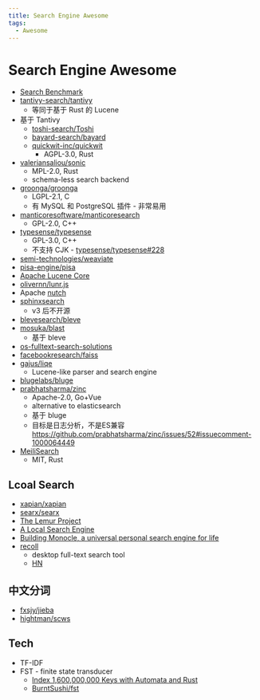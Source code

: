 ```yaml
---
title: Search Engine Awesome
tags:
  - Awesome
---
```


# Search Engine Awesome

- [Search Benchmark](https://mosuka.github.io/search-benchmark-game/)
- [tantivy-search/tantivy](https://github.com/tantivy-search/tantivy)
  - 等同于基于 Rust 的 Lucene
- 基于 Tantivy
  - [toshi-search/Toshi](https://github.com/toshi-search/Toshi)
  - [bayard-search/bayard](https://github.com/bayard-search/bayard)
  - [quickwit-inc/quickwit](https://github.com/quickwit-inc/quickwit)
    - AGPL-3.0, Rust
- [valeriansaliou/sonic](https://github.com/valeriansaliou/sonic)
  - MPL-2.0, Rust
  - schema-less search backend
- [groonga/groonga](https://github.com/groonga/groonga)
  - LGPL-2.1, C
  - 有 MySQL 和 PostgreSQL 插件 - 非常易用
- [manticoresoftware/manticoresearch](https://github.com/manticoresoftware/manticoresearch)
  - GPL-2.0, C++
- [typesense/typesense](https://github.com/typesense/typesense)
  - GPL-3.0, C++
  - 不支持 CJK - [typesense/typesense#228](https://github.com/typesense/typesense/issues/228)
- [semi-technologies/weaviate](https://github.com/semi-technologies/weaviate)
- [pisa-engine/pisa](https://github.com/pisa-engine/pisa)
- [Apache Lucene Core](https://lucene.apache.org/core/)
- [olivernn/lunr.js](https://github.com/olivernn/lunr.js)
- Apache [nutch](https://nutch.apache.org/)
- [sphinxsearch](http://sphinxsearch.com/)
  - v3 后不开源
- [blevesearch/bleve](https://github.com/blevesearch/bleve)
- [mosuka/blast](https://github.com/mosuka/blast)
  - 基于 bleve
- [os-fulltext-search-solutions](https://medevel.com/os-fulltext-search-solutions/)
- [facebookresearch/faiss](https://github.com/facebookresearch/faiss)
- [gajus/liqe](https://github.com/gajus/liqe)
  - Lucene-like parser and search engine
- [blugelabs/bluge](https://github.com/blugelabs/bluge)
- [prabhatsharma/zinc](https://github.com/prabhatsharma/zinc)
  - Apache-2.0, Go+Vue
  - alternative to elasticsearch
  - 基于 bluge
  - 目标是日志分析，不是ES兼容 https://github.com/prabhatsharma/zinc/issues/52#issuecomment-1000064449
- [MeiliSearch](https://github.com/meilisearch/MeiliSearch)
  - MIT, Rust

## Lcoal Search

- [xapian/xapian](https://github.com/xapian/xapian)
- [searx/searx](https://github.com/searx/searx)
- [The Lemur Project](http://www.lemurproject.org/)
- [A Local Search Engine](https://siboehm.com/articles/21/a-local-search-engine)
- [Building Monocle, a universal personal search engine for life](https://thesephist.com/posts/monocle/)
- [recoll](https://www.lesbonscomptes.com/recoll/)
  - desktop full-text search tool
  - [HN](https://news.ycombinator.com/item?id=28950947)

## 中文分词

- [fxsjy/jieba](https://github.com/fxsjy/jieba)
- [hightman/scws](https://github.com/hightman/scws)

## Tech

- TF-IDF
- FST - finite state transducer
  - [Index 1,600,000,000 Keys with Automata and Rust](https://blog.burntsushi.net/transducers/)
  - [BurntSushi/fst](https://github.com/BurntSushi/fst)
